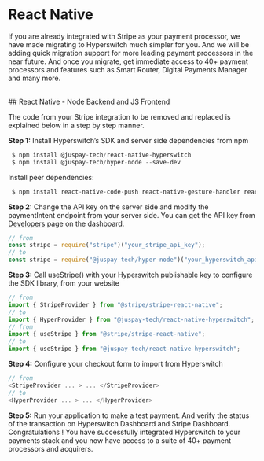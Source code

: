 # React Native

If you are already integrated with Stripe as your payment processor, we have made migrating to Hyperswitch much simpler for you. And we will be adding quick migration support for more leading payment processors in the near future. And once you migrate, get immediate access to 40+ payment processors and features such as Smart Router, Digital Payments Manager and many more.

\
\## React Native - Node Backend and JS Frontend

The code from your Stripe integration to be removed and replaced is explained below in a step by step manner.

**Step 1:** Install Hyperswitch’s SDK and server side dependencies from npm

```js
 $ npm install @juspay-tech/react-native-hyperswitch
 $ npm install @juspay-tech/hyper-node --save-dev
```

Install peer dependencies:

```js
 $ npm install react-native-code-push react-native-gesture-handler react-native-inappbrowser-reborn react-native-pager-view react-native-safe-area-context react-native-screens react-native-svg @sentry/react-native
```

**Step 2:** Change the API key on the server side and modify the paymentIntent endpoint from your server side. You can get the API key from [Developers](https://app.hyperswitch.io/developers) page on the dashboard.

```js
// from
const stripe = require("stripe")("your_stripe_api_key");
// to
const stripe = require("@juspay-tech/hyper-node")("your_hyperswitch_api_key");
```

**Step 3:** Call useStripe() with your Hyperswitch publishable key to configure the SDK library, from your website

```js
// from
import { StripeProvider } from "@stripe/stripe-react-native";
// to
import { HyperProvider } from "@juspay-tech/react-native-hyperswitch";
// from
import { useStripe } from "@stripe/stripe-react-native";
// to
import { useStripe } from "@juspay-tech/react-native-hyperswitch";
```

**Step 4:** Configure your checkout form to import from Hyperswitch

```js
// from
<StripeProvider ... > ... </StripeProvider>
// to
<HyperProvider ... > ... </HyperProvider>
```

**Step 5:** Run your application to make a test payment. And verify the status of the transaction on Hyperswitch Dashboard and Stripe Dashboard. Congratulations ! You have successfully integrated Hyperswitch to your payments stack and you now have access to a suite of 40+ payment processors and acquirers.
